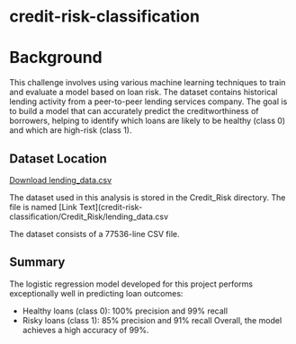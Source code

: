 # credit-risk-classification

# Background 
This challenge involves using various machine learning techniques to train and evaluate a model based on loan risk. The dataset contains historical lending activity from a peer-to-peer lending services company. The goal is to build a model that can accurately predict the creditworthiness of borrowers, helping to identify which loans are likely to be healthy (class 0) and which are high-risk (class 1).


## Dataset Location

[Download lending_data.csv](credit-risk-classification/Credit_Risk/lending_data.csv)

The dataset used in this analysis is stored in the Credit_Risk directory. The file is named [Link Text](credit-risk-classification/Credit_Risk/lending_data.csv

The dataset consists of a 77536-line CSV file.


##  Summary
The logistic regression model developed for this project performs exceptionally well in predicting loan outcomes:

* Healthy loans (class 0): 100% precision and 99% recall
* Risky loans (class 1): 85% precision and 91% recall
Overall, the model achieves a high accuracy of 99%.
